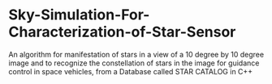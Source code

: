 # Sky-Simulation-For-Characterization-of-Star-Sensor
An algorithm for manifestation of stars in a view of a 10 degree by 10 degree image and to recognize the constellation of stars in the image for guidance control in space vehicles, from a Database called STAR CATALOG in C++
